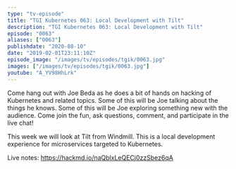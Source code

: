```yaml
---
type: "tv-episode"
title: "TGI Kubernetes 063: Local Development with Tilt"
description: "TGI Kubernetes 063: Local Development with Tilt"
episode: "0063"
aliases: ["0063"]
publishdate: "2020-08-10"
date: "2019-02-01T23:11:10Z"
episode_image: "/images/tv/episodes/tgik/0063.jpg"
images: ["/images/tv/episodes/tgik/0063.jpg"]
youtube: "A_YV98HhLrk"
---
```


Come hang out with Joe Beda as he does a bit of hands on hacking of Kubernetes and related topics. Some of this will be Joe talking about the things he knows. Some of this will be Joe exploring something new with the audience. Come join the fun, ask questions, comment, and participate in the live chat!

This week we will look at Tilt from Windmill.  This is a local development experience for microservices targeted to Kubernetes.

Live notes: https://hackmd.io/naQblxLeQECj0zzSbez6qA

